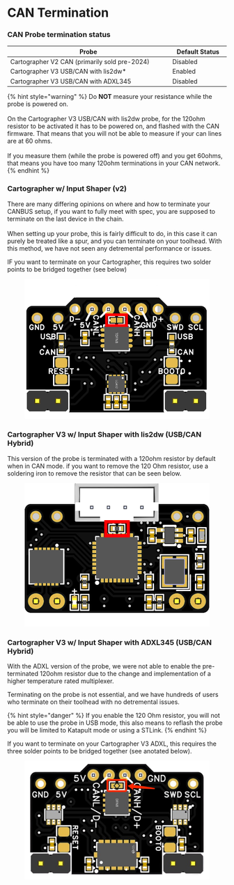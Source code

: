 # CAN Termination

### CAN Probe termination status

<table><thead><tr><th width="494">Probe</th><th width="148">Default Status</th></tr></thead><tbody><tr><td>Cartographer V2 CAN (primarily sold pre-2024)</td><td>Disabled</td></tr><tr><td>Cartographer V3 USB/CAN with lis2dw*</td><td>Enabled</td></tr><tr><td>Cartographer V3 USB/CAN with ADXL345</td><td>Disabled</td></tr></tbody></table>

{% hint style="warning" %}
Do **NOT** measure your resistance while the probe is powered on.\
\
On the Cartographer V3 USB/CAN with lis2dw probe, for the 120ohm resistor to be activated  it has to be powered on, and flashed with the CAN firmware.  That means that you will not be able to measure if your can lines are at 60 ohms. \
\
If you measure them (while the probe is powered off) and you get 60ohms, that means you have too many 120ohm terminations in your CAN network.
{% endhint %}

### Cartographer w/ Input Shaper (v2)

There are many differing opinions on where and how to terminate your CANBUS setup, if you want to fully meet with spec, you are supposed to terminate on the last device in the chain. \
\
When setting up your probe, this is fairly difficult to do, in this case it can purely be treated like a spur, and you can terminate on your toolhead. With this method, we have not seen any detremental performance or issues.&#x20;

IF you want to terminate on your Cartographer, this requires two solder points to be bridged together (see below)&#x20;

<figure><img src="../../../.gitbook/assets/v2-can-120termination.png" alt=""><figcaption></figcaption></figure>

### **Cartographer V3 w/ Input Shaper with lis2dw (USB/CAN Hybrid)**

This version of the probe is terminated with a 120ohm resistor by default when in CAN mode. if you want to remove the 120 Ohm resistor, use a soldering iron to remove the resistor that can be seen below.&#x20;

<figure><img src="../../../.gitbook/assets/V3-120Ohm-Resistor.png" alt=""><figcaption></figcaption></figure>

### **Cartographer V3 w/ Input Shaper with ADXL345 (USB/CAN Hybrid)**

With the ADXL version of the probe, we were not able to enable the pre-terminated 120ohm resistor due to the change and implementation of a higher temperature rated multiplexer.&#x20;

Terminating on the probe is not essential, and we have hundreds of users who terminate on their toolhead with no detremental issues.&#x20;

{% hint style="danger" %}
If you enable the 120 Ohm resistor, you will not be able to use the probe in USB mode, this also means to reflash the probe you will be limited to Katapult mode or using a STLink.
{% endhint %}

If you want to terminate on your Cartographer V3 ADXL, this requires the three solder points to be bridged together (see anotated below).



<figure><img src="../../../.gitbook/assets/image (1) (1) (1) (1) (1).png" alt=""><figcaption></figcaption></figure>

